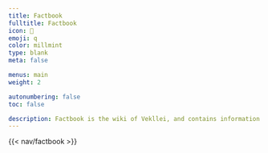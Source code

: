 ```yaml
---
title: Factbook
fulltitle: Factbook
icon: 📓
emoji: q
color: millmint
type: blank
meta: false

menus: main
weight: 2

autonumbering: false
toc: false

description: Factbook is the wiki of Vekllei, and contains information about its society, culture and way of life.
---
```

<style>
  header.info {
	height: 2.5rem;
  }
</style>

{{< nav/factbook >}}